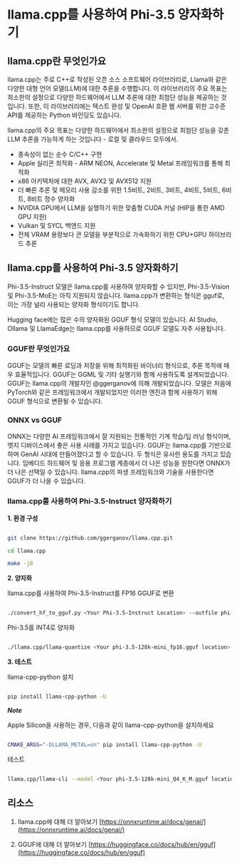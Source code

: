 # **llama.cpp를 사용하여 Phi-3.5 양자화하기**

## **llama.cpp란 무엇인가요**

llama.cpp는 주로 C++로 작성된 오픈 소스 소프트웨어 라이브러리로, Llama와 같은 다양한 대형 언어 모델(LLM)에 대한 추론을 수행합니다. 이 라이브러리의 주요 목표는 최소한의 설정으로 다양한 하드웨어에서 LLM 추론에 대한 최첨단 성능을 제공하는 것입니다. 또한, 이 라이브러리에는 텍스트 완성 및 OpenAI 호환 웹 서버를 위한 고수준 API를 제공하는 Python 바인딩도 있습니다.

llama.cpp의 주요 목표는 다양한 하드웨어에서 최소한의 설정으로 최첨단 성능을 갖춘 LLM 추론을 가능하게 하는 것입니다 - 로컬 및 클라우드 모두에서.

- 종속성이 없는 순수 C/C++ 구현
- Apple 실리콘 최적화 - ARM NEON, Accelerate 및 Metal 프레임워크를 통해 최적화
- x86 아키텍처에 대한 AVX, AVX2 및 AVX512 지원
- 더 빠른 추론 및 메모리 사용 감소를 위한 1.5비트, 2비트, 3비트, 4비트, 5비트, 6비트, 8비트 정수 양자화
- NVIDIA GPU에서 LLM을 실행하기 위한 맞춤형 CUDA 커널 (HIP을 통한 AMD GPU 지원)
- Vulkan 및 SYCL 백엔드 지원
- 전체 VRAM 용량보다 큰 모델을 부분적으로 가속화하기 위한 CPU+GPU 하이브리드 추론

## **llama.cpp를 사용하여 Phi-3.5 양자화하기**

Phi-3.5-Instruct 모델은 llama.cpp를 사용하여 양자화할 수 있지만, Phi-3.5-Vision 및 Phi-3.5-MoE는 아직 지원되지 않습니다. llama.cpp가 변환하는 형식은 gguf로, 이는 가장 널리 사용되는 양자화 형식이기도 합니다.

Hugging face에는 많은 수의 양자화된 GGUF 형식 모델이 있습니다. AI Studio, Ollama 및 LlamaEdge는 llama.cpp를 사용하므로 GGUF 모델도 자주 사용됩니다.

### **GGUF란 무엇인가요**

GGUF는 모델의 빠른 로딩과 저장을 위해 최적화된 바이너리 형식으로, 추론 목적에 매우 효율적입니다. GGUF는 GGML 및 기타 실행기와 함께 사용하도록 설계되었습니다. GGUF는 llama.cpp의 개발자인 @ggerganov에 의해 개발되었습니다. 모델은 처음에 PyTorch와 같은 프레임워크에서 개발되었지만 이러한 엔진과 함께 사용하기 위해 GGUF 형식으로 변환될 수 있습니다.

### **ONNX vs GGUF**

ONNX는 다양한 AI 프레임워크에서 잘 지원되는 전통적인 기계 학습/딥 러닝 형식이며, 엣지 디바이스에서 좋은 사용 사례를 가지고 있습니다. GGUF는 llama.cpp를 기반으로 하며 GenAI 시대에 만들어졌다고 할 수 있습니다. 두 형식은 유사한 용도를 가지고 있습니다. 임베디드 하드웨어 및 응용 프로그램 계층에서 더 나은 성능을 원한다면 ONNX가 더 나은 선택일 수 있습니다. llama.cpp의 파생 프레임워크와 기술을 사용한다면 GGUF가 더 나을 수 있습니다.

### **llama.cpp를 사용하여 Phi-3.5-Instruct 양자화하기**

**1. 환경 구성**


```bash

git clone https://github.com/ggerganov/llama.cpp.git

cd llama.cpp

make -j8

```


**2. 양자화**

llama.cpp를 사용하여 Phi-3.5-Instruct를 FP16 GGUF로 변환


```bash

./convert_hf_to_gguf.py <Your Phi-3.5-Instruct Location> --outfile phi-3.5-128k-mini_fp16.gguf

```

Phi-3.5를 INT4로 양자화


```bash

./llama.cpp/llama-quantize <Your phi-3.5-128k-mini_fp16.gguf location> ./gguf/phi-3.5-128k-mini_Q4_K_M.gguf Q4_K_M

```


**3. 테스트**

llama-cpp-python 설치


```bash

pip install llama-cpp-python -U

```

***Note*** 

Apple Silicon을 사용하는 경우, 다음과 같이 llama-cpp-python을 설치하세요


```bash

CMAKE_ARGS="-DLLAMA_METAL=on" pip install llama-cpp-python -U

```

테스트 


```bash

llama.cpp/llama-cli --model <Your phi-3.5-128k-mini_Q4_K_M.gguf location> --prompt "<|user|>\nCan you introduce .NET<|end|>\n<|assistant|>\n"  --gpu-layers 10

```



## **리소스**

1. llama.cpp에 대해 더 알아보기 [https://onnxruntime.ai/docs/genai/](https://onnxruntime.ai/docs/genai/)

2. GGUF에 대해 더 알아보기 [https://huggingface.co/docs/hub/en/gguf](https://huggingface.co/docs/hub/en/gguf)

